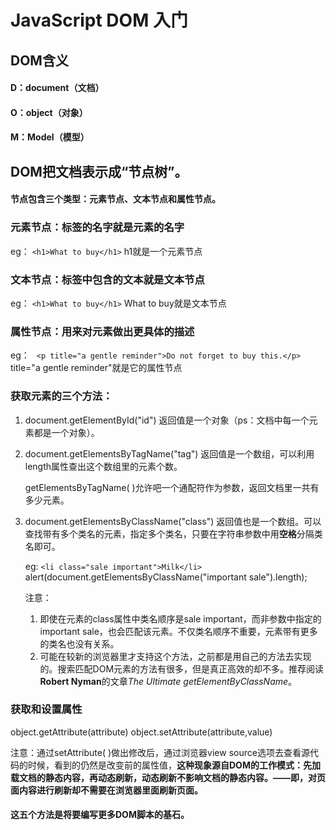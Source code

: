 # JavaScript DOM 入门
## DOM含义
#### D：document（文档）
#### O：object（对象）
#### M：Model（模型）
## DOM把文档表示成“节点树”。
#### 节点包含三个类型：元素节点、文本节点和属性节点。
### 元素节点：标签的名字就是元素的名字
eg：
`<h1>What to buy</h1>`   h1就是一个元素节点

### 文本节点：标签中包含的文本就是文本节点
eg：
`<h1>What to buy</h1>`   What to buy就是文本节点
### 属性节点：用来对元素做出更具体的描述
eg： 
` <p title="a gentle reminder">Do not forget to buy this.</p>`   title="a gentle reminder"就是它的属性节点
### 获取元素的三个方法：
1. document.getElementById("id")
返回值是一个对象（ps：文档中每一个元素都是一个对象）。

2. document.getElementsByTagName("tag")
返回值是一个数组，可以利用length属性查出这个数组里的元素个数。

   getElementsByTagName( )允许吧一个通配符作为参数，返回文档里一共有多少元素。


3. document.getElementsByClassName("class")
返回值也是一个数组。可以查找带有多个类名的元素，指定多个类名，只要在字符串参数中用**空格**分隔类名即可。

   eg:   `<li class="sale important">Milk</li>` 
   alert(document.getElementsByClassName("important sale").length);
   
   注意：
   1. 即使在元素的class属性中类名顺序是sale important，而非参数中指定的important sale，也会匹配该元素。不仅类名顺序不重要，元素带有更多的类名也没有关系。
   1. 可能在较新的浏览器里才支持这个方法，之前都是用自己的方法去实现的。搜索匹配DOM元素的方法有很多，但是真正高效的却不多。推荐阅读**Robert Nyman**的文章*The Ultimate getElementByClassName*。

### 获取和设置属性
object.getAttribute(attribute)
object.setAttribute(attribute,value)

注意：通过setAttribute( )做出修改后，通过浏览器view source选项去查看源代码的时候，看到的仍然是改变前的属性值，**这种现象源自DOM的工作模式：先加载文档的静态内容，再动态刷新，动态刷新不影响文档的静态内容。——即，对页面内容进行刷新却不需要在浏览器里面刷新页面。**

#### 这五个方法是将要编写更多DOM脚本的基石。
 